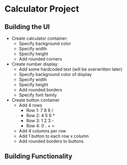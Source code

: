 # Calculator Project

## Building the UI
- Create calculator container:
    - Specify background color
    - Specify width
    - Specify height
    - Add rounded corners
- Create number display:
    - Add some hardcoded text (will be overwritten later)
    - Specify background color of display
    - Specify width
    - Specify height
    - Add rounded borders
    - Specify font family
- Create button container
    - Add 4 rows
        - Row 1: 7 8 9 /
        - Row 2: 4 5 6 *
        - Row 3: 1 2 3 -
        - Row 4: 0 . + =
    - Add 4 columns per row
    - Add 1 button to each row x column
    - Add rounded borders to buttons



## Building Functionality
